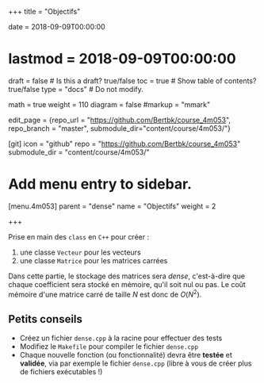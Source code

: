 +++
title = "Objectifs"

date = 2018-09-09T00:00:00
# lastmod = 2018-09-09T00:00:00

draft = false  # Is this a draft? true/false
toc = true  # Show table of contents? true/false
type = "docs"  # Do not modify.

math = true
weight = 110
diagram = false
#markup = "mmark"

edit_page = {repo_url = "https://github.com/Bertbk/course_4m053", repo_branch = "master", submodule_dir="content/course/4m053/"}

[git]
  icon = "github"
  repo = "https://github.com/Bertbk/course_4m053"
  submodule_dir = "content/course/4m053/"

# Add menu entry to sidebar.
[menu.4m053]
  parent = "dense"
  name = "Objectifs"
  weight = 2


+++

Prise en main des `class` en `C++` pour créer :

1. une classe `Vecteur` pour les vecteurs
2. une classe `Matrice` pour les matrices carrées

Dans cette partie, le stockage des matrices sera *dense*, c'est-à-dire que chaque coefficient sera stocké en mémoire, qu'il soit nul ou pas. Le coût mémoire d'une matrice carré de taille $N$ est donc de $O(N^2)$.

## Petits conseils

- Créez un fichier `dense.cpp` à la racine pour effectuer des tests
- Modifiez le `Makefile` pour compiler le fichier `dense.cpp`
- Chaque nouvelle fonction (ou fonctionnalité) devra être **testée** et **validée**, via par exemple le fichier `dense.cpp` (libre à vous de créer plus de fichiers exécutables !)
